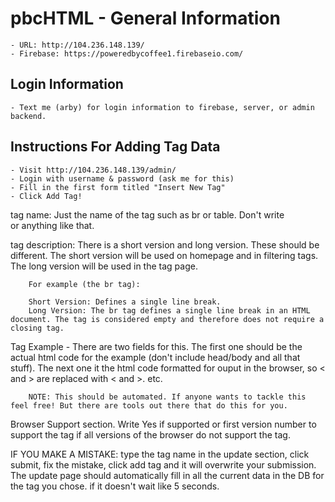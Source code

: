 
# pbcHTML - General Information
    - URL: http://104.236.148.139/
    - Firebase: https://poweredbycoffee1.firebaseio.com/

## Login Information
    - Text me (arby) for login information to firebase, server, or admin backend.

## Instructions For Adding Tag Data
    - Visit http://104.236.148.139/admin/
    - Login with username & password (ask me for this)
    - Fill in the first form titled "Insert New Tag"
    - Click Add Tag!

tag name: Just the name of the tag such as br or table. Don't write <br> or anything like that.

tag description: There is a short version and long version. These should be different. The short version will be used on homepage and in filtering tags. The long version will be used in the tag page. 

        For example (the br tag):

        Short Version: Defines a single line break.
        Long Version: The br tag defines a single line break in an HTML document. The tag is considered empty and therefore does not require a closing tag.

Tag Example - There are two fields for this. The first one should be the actual html code for the example (don't include head/body and all that stuff). The next one it the html code formatted for ouput in the browser, so < and > are replaced with &lt; and &gt;. etc.

        NOTE: This should be automated. If anyone wants to tackle this feel free! But there are tools out there that do this for you.

Browser Support section. Write Yes if supported or first version number to support the tag if all versions of the browser do not support the tag.


IF YOU MAKE A MISTAKE: type the tag name in the update section, click submit, fix the mistake, click add tag and it will overwrite your submission. The update page should automatically fill in all the current data in the DB for the tag you chose. if it doesn't wait like 5 seconds.

